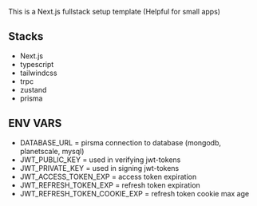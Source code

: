This is a Next.js fullstack setup template (Helpful for small apps)

## Stacks

- Next.js
- typescript
- tailwindcss
- trpc
- zustand
- prisma

## ENV VARS

- DATABASE_URL = pirsma connection to database (mongodb, planetscale, mysql)
- JWT_PUBLIC_KEY = used in verifying jwt-tokens
- JWT_PRIVATE_KEY = used in signing jwt-tokens
- JWT_ACCESS_TOKEN_EXP = access token expiration
- JWT_REFRESH_TOKEN_EXP = refresh token expiration
- JWT_REFRESH_TOKEN_COOKIE_EXP = refresh token cookie max age